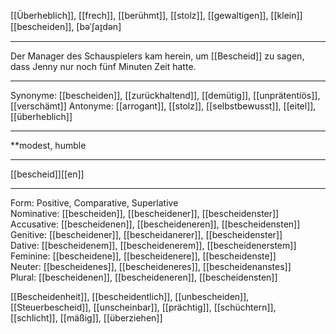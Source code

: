 [[Überheblich]], [[frech]], [[berühmt]], [[stolz]], [[gewaltigen]], [[klein]]
[[bescheiden]], [bəˈʃaɪ̯dən]

---
Der Manager des Schauspielers kam herein, um [[Bescheid]] zu sagen, dass Jenny nur noch fünf Minuten Zeit hatte. 

---
Synonyme: [[bescheiden]], [[zurückhaltend]], [[demütig]], [[unprätentiös]], [[verschämt]]
Antonyme: [[arrogant]], [[stolz]], [[selbstbewusst]], [[eitel]], [[überheblich]]

---
**modest, humble

---
[[bescheid]][[en]]

---

Form: Positive, Comparative, Superlative  
Nominative: [[bescheiden]], [[bescheidener]], [[bescheidenster]]  
Accusative: [[bescheidenen]], [[bescheideneren]], [[bescheidensten]]  
Genitive: [[bescheidener]], [[bescheidanerer]], [[bescheidenster]]  
Dative: [[bescheidenem]], [[bescheidenerem]], [[bescheidenerstem]]  
Feminine: [[bescheidene]], [[bescheidenere]], [[bescheidenste]]  
Neuter: [[bescheidenes]], [[bescheideneres]], [[bescheidenanstes]]  
Plural: [[bescheidenen]], [[bescheideneren]], [[bescheidensten]]  

[[Bescheidenheit]], [[bescheidentlich]], [[unbescheiden]], [[Steuerbescheid]], [[unscheinbar]], [[prächtig]], [[schüchtern]], [[schlicht]], [[mäßig]], [[überziehen]]